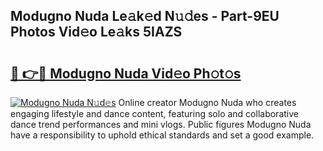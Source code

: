 ## Modugno Nuda Le𝚊k𝚎d N𝚞𝚍es - Part-9EU Photos Vid𝚎o Le𝚊ks 5IAZS

# <h2><a href="http://fbc5jj.evod.top/?m=Modugno+Nuda">🔗 👉🔴 Modugno Nuda Vid𝚎o Ph𝚘t𝚘s</a></h2>

[![Modugno Nuda N𝚞d𝚎s](https://i.imgur.com/8V9OHl7.gif)](http://fbc5jj.evod.top/?m=Modugno+Nuda)
Online creator Modugno Nuda who creates engaging lifestyle and dance content, featuring solo and collaborative dance trend performances and mini vlogs. Public figures Modugno Nuda have a responsibility to uphold ethical standards and set a good example. 
